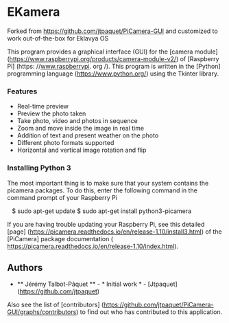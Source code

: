 # EKamera

Forked from https://github.com/jtpaquet/PiCamera-GUI and customized to work out-of-the-box for Eklavya OS

This program provides a graphical interface (GUI) for the [camera module] (https://www.raspberrypi.org/products/camera-module-v2/) of [Raspberry Pi] (https: //www.raspberrypi. org /).
This program is written in the [Python] programming language (https://www.python.org/) using the Tkinter library.

### Features

* Real-time preview
* Preview the photo taken
* Take photo, video and photos in sequence
* Zoom and move inside the image in real time
* Addition of text and present weather on the photo
* Different photo formats supported
* Horizontal and vertical image rotation and flip

### Installing Python 3

The most important thing is to make sure that your system contains the picamera packages. To do this, enter the following command in the command prompt of your Raspberry Pi


`` ``
$ sudo apt-get update
$ sudo apt-get install python3-picamera
`` ``

If you are having trouble updating your Raspberry Pi, see this detailed [page] (https://picamera.readthedocs.io/en/release-1.10/install3.html) of the [PiCamera] package documentation ( https://picamera.readthedocs.io/en/release-1.10/index.html).

## Authors

* ** Jérémy Talbot-Pâquet ** - * Initial work * - [Jtpaquet] (https://github.com/jtpaquet)

Also see the list of [contributors] (https://github.com/jtpaquet/PiCamera-GUI/graphs/contributors) to find out who has contributed to this application.

